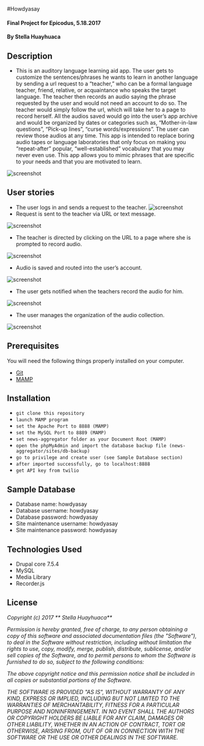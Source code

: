 #Howdyasay

#### Final Project for Epicodus, 5.18.2017

#### By Stella Huayhuaca

## Description
* This is an auditory language learning aid app. The user gets to customize the sentences/phrases he wants to learn in another language by sending a url request to a “teacher,” who can be a formal language teacher, friend, relative, or acquaintance who speaks the target language. The teacher then records an audio saying the phrase requested by the user and would not need an account to do so. The teacher would simply follow the url, which will take her to a page to record herself.
All the audios saved would go into the user’s app archive and would be organized by dates or categories such as, “Mother-in-law questions”, “Pick-up lines”, “curse words/expressions”. The user can review those audios at any time.
This app is intended to replace boring audio tapes or language laboratories that only focus on making you “repeat-after” popular, “well-established” vocabulary that you may never even use. This app allows you to mimic phrases that are specific to your needs and that you are motivated to learn.

![screenshot](./sites/screenshots/login.png)

## User stories
* The user logs in and sends a request to the teacher.
![screenshot](./sites/screenshots/request.png)
* Request is sent to the teacher via URL or text message.

![screenshot](./sites/screenshots/text.JPG)

* The teacher is directed by clicking on the URL to a page where she is prompted to record audio.

![screenshot](./sites/screenshots/prompt.png)

* Audio is saved and routed into the user’s account.

![screenshot](./sites/screenshots/collection.png)

* The user gets notified when the teachers record the audio for him.

![screenshot](./sites/screenshots/notified.png)

* The user manages the organization of the audio collection.

![screenshot](./sites/screenshots/search.png)


## Prerequisites
You will need the following things properly installed on your computer.
* [Git](https://git-scm.com/)
* [MAMP](https://www.mamp.info/en/)

## Installation
* `git clone this repository`
* `launch MAMP program`
* `set the Apache Port to 8888 (MAMP)`
* `set the MySQL Port to 8889 (MAMP)`
* `set news-aggregator folder as your Document Root (MAMP)`
* `open the phpMyAdmin and import the database backup file (news-aggregator/sites/db-backup)`
* `go to privilege and create user (see Sample Database section)`
* `after imported successfully, go to localhost:8888`
* `get API key from twilio`

## Sample Database
* Database name: howdyasay
* Database username: howdyasay
* Database password: howdyasay
* Site maintenance username: howdyasay
* Site maintenance password: howdyasay

## Technologies Used
 * Drupal core 7.5.4
 * MySQL
 * Media Library
 * Recorder.js

## License
 _Copyright (c) 2017 ** Stella Huayhuaca**_

 _Permission is hereby granted, free of charge, to any person obtaining a copy
 of this software and associated documentation files (the "Software"), to deal
 in the Software without restriction, including without limitation the rights
 to use, copy, modify, merge, publish, distribute, sublicense, and/or sell
 copies of the Software, and to permit persons to whom the Software is
 furnished to do so, subject to the following conditions:_

 _The above copyright notice and this permission notice shall be included in all
 copies or substantial portions of the Software._

 _THE SOFTWARE IS PROVIDED "AS IS", WITHOUT WARRANTY OF ANY KIND, EXPRESS OR
 IMPLIED, INCLUDING BUT NOT LIMITED TO THE WARRANTIES OF MERCHANTABILITY,
 FITNESS FOR A PARTICULAR PURPOSE AND NONINFRINGEMENT. IN NO EVENT SHALL THE
 AUTHORS OR COPYRIGHT HOLDERS BE LIABLE FOR ANY CLAIM, DAMAGES OR OTHER
 LIABILITY, WHETHER IN AN ACTION OF CONTRACT, TORT OR OTHERWISE, ARISING FROM,
 OUT OF OR IN CONNECTION WITH THE SOFTWARE OR THE USE OR OTHER DEALINGS IN THE
 SOFTWARE._
